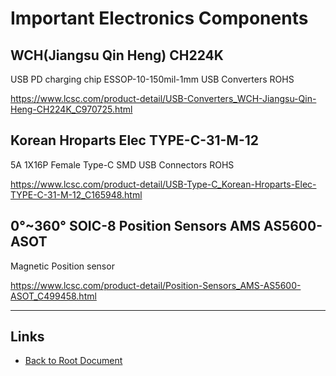 # Important Electronics Components

## WCH(Jiangsu Qin Heng) CH224K

USB PD charging chip ESSOP-10-150mil-1mm USB Converters ROHS 

<https://www.lcsc.com/product-detail/USB-Converters_WCH-Jiangsu-Qin-Heng-CH224K_C970725.html>

## Korean Hroparts Elec TYPE-C-31-M-12

5A 1X16P Female Type-C SMD USB Connectors ROHS 

<https://www.lcsc.com/product-detail/USB-Type-C_Korean-Hroparts-Elec-TYPE-C-31-M-12_C165948.html>

## 0°~360° SOIC-8 Position Sensors AMS AS5600-ASOT 

Magnetic Position sensor

<https://www.lcsc.com/product-detail/Position-Sensors_AMS-AS5600-ASOT_C499458.html>

----
<!-- Footer Begins Here -->
## Links

- [Back to Root Document](../README.md)
